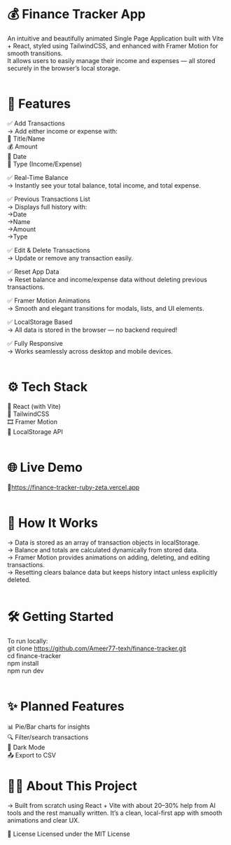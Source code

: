 # 💰 Finance Tracker App <br>
An intuitive and beautifully animated Single Page Application built with Vite + React, styled using TailwindCSS, and enhanced with Framer Motion for smooth transitions. <br> It allows users to easily manage their income and expenses — all stored securely in the browser’s local storage.<br><br>
# 🚀 Features<br>
✅ Add Transactions<br>
→ Add either income or expense with:<br>
📝 Title/Name<br>
💰 Amount<br>
📅 Date<br>
🔄 Type (Income/Expense)<br>

✅ Real-Time Balance<br>
→ Instantly see your total balance, total income, and total expense.<br>

✅ Previous Transactions List<br>
→ Displays full history with:<br>
→Date<br>
→Name<br>
→Amount<br>
→Type<br>

✅ Edit & Delete Transactions<br>
→ Update or remove any transaction easily.<br>

✅ Reset App Data<br>
→ Reset balance and income/expense data without deleting previous transactions.<br>

✅ Framer Motion Animations<br>
→ Smooth and elegant transitions for modals, lists, and UI elements.<br>

✅ LocalStorage Based<br>
→ All data is stored in the browser — no backend required!<br>

✅ Fully Responsive<br>
→ Works seamlessly across desktop and mobile devices.<br><br>

# ⚙️ Tech Stack<br>
🧩 React (with Vite)<br>
🎨 TailwindCSS<br>
🎞️ Framer Motion<br>
💾 LocalStorage API<br><br>

# 🌐 Live Demo
🔗https://finance-tracker-ruby-zeta.vercel.app<br><br>


# 🧠 How It Works<br>
→ Data is stored as an array of transaction objects in localStorage.<br>
→ Balance and totals are calculated dynamically from stored data.<br>
→ Framer Motion provides animations on adding, deleting, and editing transactions.<br>
→ Resetting clears balance data but keeps history intact unless explicitly deleted.<br><br>

# 🛠️ Getting Started
To run locally:<br>
git clone https://github.com/Ameer77-texh/finance-tracker.git<br>
cd finance-tracker<br>
npm install<br>
npm run dev<br><br>

# ✨ Planned Features
📊 Pie/Bar charts for insights<br>
🔍 Filter/search transactions<br>
🌙 Dark Mode<br>
📤 Export to CSV<br>

# 🧑‍💻 About This Project
→ Built from scratch using React + Vite with about 20–30% help from AI tools and the rest manually written. It’s a clean, local-first app with smooth animations and clear UX.

📄 License
Licensed under the MIT License


